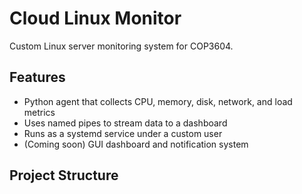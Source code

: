 # Cloud Linux Monitor

Custom Linux server monitoring system for COP3604.

## Features
- Python agent that collects CPU, memory, disk, network, and load metrics
- Uses named pipes to stream data to a dashboard
- Runs as a systemd service under a custom user
- (Coming soon) GUI dashboard and notification system

## Project Structure


